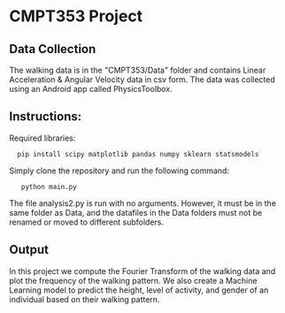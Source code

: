 # CMPT353 Project

## Data Collection

The walking data is in the "CMPT353/Data" folder and contains Linear Acceleration & Angular Velocity data in csv form. The data was collected using an Android app called PhysicsToolbox.

## Instructions:

Required libraries:

      pip install scipy matplotlib pandas numpy sklearn statsmodels

Simply clone the repository and run the following command:
      
       python main.py 
       
The file analysis2.py is run with no arguments. However, it must be in the same folder as Data, and the datafiles in the Data folders must not be renamed or moved to different subfolders.
       
## Output      

In this project we compute the Fourier Transform of the walking data and plot the frequency of the walking pattern. We also create a Machine Learning model to predict the height, level of activity, and gender of an individual based on their walking pattern.
